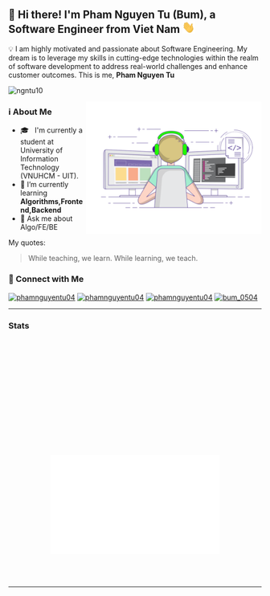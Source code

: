 ## 🌱 Hi there! I'm Pham Nguyen Tu (Bum), a Software Engineer from Viet Nam <img src="/Handwave.gif" width="25">

💡 I am highly motivated and passionate about Software Engineering. My dream is to leverage my skills in cutting-edge technologies within the realm of software development to address real-world challenges and enhance customer outcomes. This is me, **Pham Nguyen Tu**

<p align="left"> <img src="https://komarev.com/ghpvc/?username=ngntu10&label=Profile%20views&color=0e75b6&style=flat" alt="ngntu10" /> </p>

<img align="right" alt="GIF" src="./Progamming.gif" width="350"/>

### ℹ️ About Me

- 🎓 &nbsp; I'm currently a student at University of Information Technology (VNUHCM - UIT).
- 🔭 I’m currently learning **Algorithms,Frontend,Backend**
- 💬 Ask me about Algo/FE/BE

My quotes:

> While teaching, we learn. While learning, we teach.

### 🤝 Connect with Me

<p align="left">
<a href="https://www.facebook.com/phamnguyentu04/" target="blank"><img align="center" src="https://raw.githubusercontent.com/rahuldkjain/github-profile-readme-generator/master/src/images/icons/Social/facebook.svg" alt="phamnguyentu04" height="30" width="40" /></a>
<a href="https://linkedin.com/in/phamnguyentu04" target="blank"><img align="center" src="https://raw.githubusercontent.com/rahuldkjain/github-profile-readme-generator/master/src/images/icons/Social/linked-in-alt.svg" 
alt="phamnguyentu04" height="30" width="40" /></a>
<a href="https://twitter.com/bumer1005" target="blank"><img align="center" src="https://raw.githubusercontent.com/rahuldkjain/github-profile-readme-generator/master/src/images/icons/Social/twitter.svg" alt="phamnguyentu04" height="30" width="40" /></a>
<a href="https://www.instagram.com/bum_0504/" target="blank"><img align="center" src="https://raw.githubusercontent.com/rahuldkjain/github-profile-readme-generator/master/src/images/icons/Social/instagram.svg" alt="bum_0504" height="30" width="40" /></a>

<hr>

### Stats
<br> 
<p align="center" width="100vh">
  <svg height="197" src="https://raw.githubusercontent.com/ngntu10/github-stats/master/generated/overview.svg#gh-light-mode-only" alt="GitHub Stats Overview">
  <img height="197" src="https://raw.githubusercontent.com/ngntu10/github-stats/master/generated/languages.svg#gh-light-mode-only" alt="Top Languages"> 

 

 </p>

</p>
<br><br>

<hr> 

